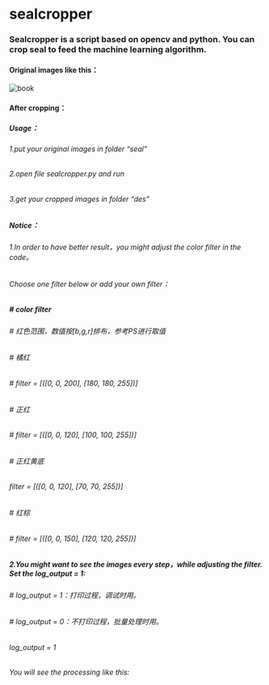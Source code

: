 # sealcropper

### Sealcropper is a script based on opencv and python. You can crop seal to feed the machine learning algorithm.

#### Original images like this：
![book](81D85783FB9C4E629390B6E18346826D)

#### After cropping：


##### Usage：
###### 1.put your original images in folder  “seal”
###### 2.open file sealcropper.py and run
###### 3.get your cropped images in folder  “des”

##### Notice：
###### 1.In order to have better result，you might adjust the color filter in the code。
###### Choose one filter below or add your own filter：
##### # color filter
###### # 红色范围，数值按[b,g,r]排布，参考PS进行取值
###### # 橘红
###### # filter = [([0, 0, 200], [180, 180, 255])]
###### # 正红
###### # filter = [([0, 0, 120], [100, 100, 255])]
###### # 正红黄底
###### filter = [([0, 0, 120], [70, 70, 255])]
###### # 红棕
###### # filter = [([0, 0, 150], [120, 120, 255])]

##### 2.You might want to see the images every step，while adjusting the filter.  Set the log_output = 1:
###### # log_output = 1：打印过程，调试时用。
###### # log_output = 0：不打印过程，批量处理时用。
###### log_output = 1
###### You will see the processing like this:


